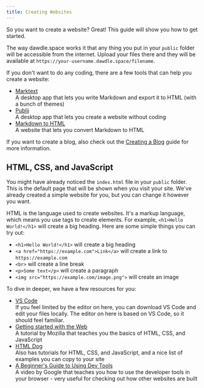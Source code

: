 ```yaml
---
title: Creating Websites
---
```


So you want to create a website? Great! This guide will show you how to get started.

The way dawdle.space works it that any thing you put in your `public` folder will be accessible from the internet. Upload your files there and they will be available at `https://your-username.dawdle.space/filename`.

If you don't want to do any coding, there are a few tools that can help you create a website:

- [Marktext](https://www.marktext.cc/)\
  A desktop app that lets you write Markdown and export it to HTML (with a bunch of themes)
- [Publii](https://getpublii.com/)\
  A desktop app that lets you create a website without coding
- [Markdown to HTML](https://markdowntohtml.com/)\
  A website that lets you convert Markdown to HTML

If you want to create a blog, also check out the [Creating a Blog](/wiki/guide/creating-a-blog) guide for more information.

## HTML, CSS, and JavaScript

You might have already noticed the `index.html` file in your `public` folder. This is the default page that will be shown when you visit your site.
We've already created a simple website for you, but you can change it however you want.

HTML is the language used to create websites. It's a markup language, which means you use tags to create elements. For example, `<h1>Hello World!</h1>` will create a big heading.
Here are some simple things you can try out:

- `<h1>Hello World!</h1>` will create a big heading
- `<a href="https://example.com">Link</a>` will create a link to `https://example.com`
- `<br>` will create a line break
- `<p>Some text</p>` will create a paragraph
- `<img src="https://example.com/image.png">` will create an image

To dive in deeper, we have a few resources for you:

- [VS Code](https://code.visualstudio.com/)\
  If you feel limited by the editor on here, you can download VS Code and edit your files locally. The editor on here is based on VS Code, so it should feel familiar.
- [Getting started with the Web](https://developer.mozilla.org/en-US/docs/Learn/Getting_started_with_the_web)\
  A tutorial by Mozilla that teaches you the basics of HTML, CSS, and JavaScript
- [HTML Dog](https://htmldog.com/)\
  Also has tutorials for HTML, CSS, and JavaScript, and a nice list of examples you can copy to your site
- [A Beginner's Guide to Using Dev Tools](https://www.youtube.com/watch?v=fxplz32rgEQ)\
  A video by Google that teaches you how to use the developer tools in your browser - very useful for checking out how other websites are built

